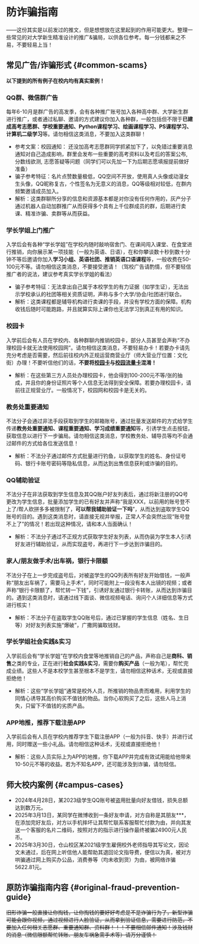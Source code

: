 # 防诈骗指南

——这份其实是以前发过的推文，但是想想放在这里起到的作用可能更大。整理一些常见的对大学新生精准设计的推广&骗局，以供各位参考。每一分钱都来之不易，不要轻易上当！

## 常见广告/诈骗形式 {#common-scams}

**以下提到的所有例子在校内均有真实案例！**

### QQ群、微信群广告

每年6-10月是群广告的高发季，会有各种推广账号加入各种高中群、大学新生群进行推广，或者通过私聊、邀请的方式建议你加入各种群，一般包括但不限于**已建成高考志愿群、学校重要通知、Python课程学习、绘画课程学习、PS课程学习、计算机二级学习**等。请勿相信这类消息，不要加入这类群聊！

- 参考文案：校园通知： 还没加高考志愿群同学抓紧加下了，以免错过重要消息通知对自己造成影响，群里会发布一些重要的高考资料以及考后的答案公布, 分数线欲测, 志愿答疑等问题（同学们可以先加一下为后期志愿填报提前做好准备）
- 骗子参考特征：名片点赞数量极低，QQ空间不开放，使用真人头像或动漫女生头像，QQ昵称复古，个性签名为无意义的消息，QQ等级相对较低，在群内频繁邀请成员加入。
- 解析：这类群聊所分享的信息和资源基本都是对你没有任何作用的，灰产分子通过机器人自动加群推广从而获得多个具有上千位群成员的群，后期进行卖课、精准诈骗、卖群等从而获益。

### 学长学姐上门推广

入学后会有各种“学长学姐”在学校内随时敲响宿舍门、在课间闯入课堂、在食堂进行推销，向你展示某一项技能（一般为英语、日语），在和你攀谈数十秒到数十分钟不等后邀请你加入**学习小组、英语社团、推销英语口语课程**等，一般收费在50-100元不等。请勿相信这类消息，不要接受邀请！（驾校广告请酌情，但不要轻信推广者的说法，建议参考真实学长学姐的看法）

- 骗子参考特征：无法拿出自己属于本校学生的有力证据（如学生证），无法出示学校承认的社团等相关资质证明，声称与多个大学/协会/社团进行联合。
- 解析：这类课程都是辅导机构进行卖课的手段，并没有学校方面的保障。机构收钱后随时可能跑路，并且就算实际上课你也无法学习到真正有用的知识。

### 校园卡

入学前后会有人员在学校内、各种群聊内推销校园卡，部分人员甚至会声称“不办理校园卡就无法使用校园网”。请勿相信这类消息，不要轻易办卡！若要办卡请先充分考虑是否需要，然后前往校内外正规运营商营业厅（师大营业厅位置：文化街）办理！不要听信他们的话，**不要将[校园卡](../service/services.md#student-id-card)与[校园流量卡](../service/network.md#campus-sim-card)混淆！**

- 解析：在这些第三方人员处办理校园卡，他会得到100-200元不等/张的抽成，并且你的身份证照片等个人信息无法得到安全保障。若要办理校园卡，请前往正规营业厅。一般情况下，校园网和校园卡是无关的。

### 教务处重要通知

不法分子会通过非法手段获取到学生的邮箱账号，通过批量发送邮件的方式给学生传递**教务处重要通知、课程重要通知、学习成绩重要通知**等，引诱学生点击按钮，获取信息以进行下一步骗局。请勿相信这类消息，学校教务处、辅导员等均不会通过邮件的方式给各位发送信息！

- 解析：不法分子通过邮件方式批量进行钓鱼，以获取学生的姓名、身份证号码、银行卡账号密码等隐私信息，从而达到出售信息获利或诈骗的目的。

### QQ辅助验证

不法分子在非法获取到学生信息及其QQ账户好友列表后，通过将新注册的QQ号更改为学生信息，批量添加学生的已有好友并声称“我是XXX，以前用的账号登不上了/帮人砍拼多多被限制了，**可以帮我辅助验证一下吗**”，从而达到盗取学生QQ账号的目的。遇到这类消息时，请直接无视并举报，正常人不会突然出现“账号登不上了”的情况！若出现这种情况，请和本人当面确认！

- 解析：不法分子通过不正规方式获取学生好友列表，从而伪装为学生本人引诱好友进行辅助验证，从而实现盗号，再进行下一步达到诈骗目的。

### 家人/朋友做手术/出车祸，银行卡限额

不法分子在上一步完成盗号后，对被盗学生的QQ列表所有好友开始借钱，一般声称“朋友出车祸了，需要马上手术”，同时可能附上一段没有本人出镜的视频；或者声称“银行卡限额了，帮忙转一下钱”，引诱好友通过银行卡转账，从而达到诈骗目的。遇到这类消息时，请通过线下面谈、微信视频电话、询问个人详细信息等方式进行核实！

- 解析：不法分子在盗取学生QQ账号后，通过已掌握的学生信息（姓名、生日等）对好友列表实施“爆破”，广撒网骗取钱财。

### 学长学姐社会实践&实习

入学前后会有“学长学姐”在学校内食堂等地推销自己的产品，声称自己是**商科、销售**之类的专业，正在进行**社会实践&实习**，需要你**购买产品**（一般为笔），帮忙完成业绩。这些人不是本校学生甚至根本不是学生，请勿相信这种话术，无视或直接拒绝他！

- 解析：这些“学长学姐”通常是校外人员，所推销的物品贵而难用，利用学生的同情心诱导其高价购买不值钱的物品。当你心软购买了之后，这些人马上消失，只留下不值钱的劣质产品。

### APP地推，推荐下载注册APP

入学前后会有人员在学校内推荐学生下载注册APP（一般为抖音、快手）并进行试用，同时赠送一些小礼品。请勿相信这种话术，无视或直接拒绝他！

- 解析：这些人员实际上为APP的地推，你下载APP并完成有效试用能给他带来10-50元不等的收益。若为不知名APP，还可能涉及到诈骗，请勿轻信。

## 师大校内案例 {#campus-cases}

- 2024年4月28日，某2023级学生QQ账号被盗用批量向好友借钱，损失总额达到数万元。
- 2025年3月13日，某同学在微博收到一条好友申请，对方自称是其朋友***，在添加完好友后，对方以手机摔坏让其帮忙联系客服帮忙付款为由，并向其发送一个客服的名片二维码，按照对方的指示进行操作最终被骗24900元人民币。
- 2025年3月30日，仓山校区某2021级学生雇佣校外老师指导其写论文，因论文未通过，后在网上听信他人能帮助其退回论文指导费，便信以为真，被对方哄骗通过网上购买办公品，消费券等（均未收到货）为由，被网络诈骗5622.81元。

## 原防诈骗指南内容 {#original-fraud-prevention-guide}

~~旧形诈骗一般直接让你掏钱，让你掏钱的要好好考虑是不是诈骗行为了，新型诈骗可能会跟你视频，通过视频进行人脸验证，从而拿到验证信息，需要进行防范，不要加入任何相关志愿群、重要通知群、资料群！！！不要相信邮件通知！涉及钱财的消息（微信限额帮忙转账、朋友车祸急需手术等）请万分谨慎！~~
